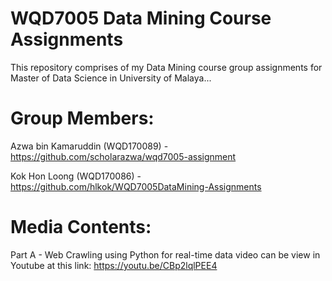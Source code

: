 # WQD7005 Data Mining Course Assignments
This repository comprises of my Data Mining course group assignments for Master of Data Science in University of Malaya...

# Group Members:
Azwa bin Kamaruddin (WQD170089) - https://github.com/scholarazwa/wqd7005-assignment

Kok Hon Loong (WQD170086) - https://github.com/hlkok/WQD7005DataMining-Assignments

# Media Contents:
Part A - Web Crawling using Python for real-time data video can be view in Youtube at this link:
https://youtu.be/CBp2lqlPEE4
